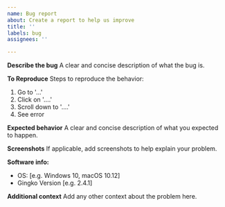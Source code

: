```yaml
---
name: Bug report
about: Create a report to help us improve
title: ''
labels: bug
assignees: ''

---
```


**Describe the bug**
A clear and concise description of what the bug is.

**To Reproduce**
Steps to reproduce the behavior:
1. Go to '...'
2. Click on '....'
3. Scroll down to '....'
4. See error

**Expected behavior**
A clear and concise description of what you expected to happen.

**Screenshots**
If applicable, add screenshots to help explain your problem.

**Software info:**
 - OS: [e.g. Windows 10, macOS 10.12]
 - Gingko Version [e.g. 2.4.1]

**Additional context**
Add any other context about the problem here.
